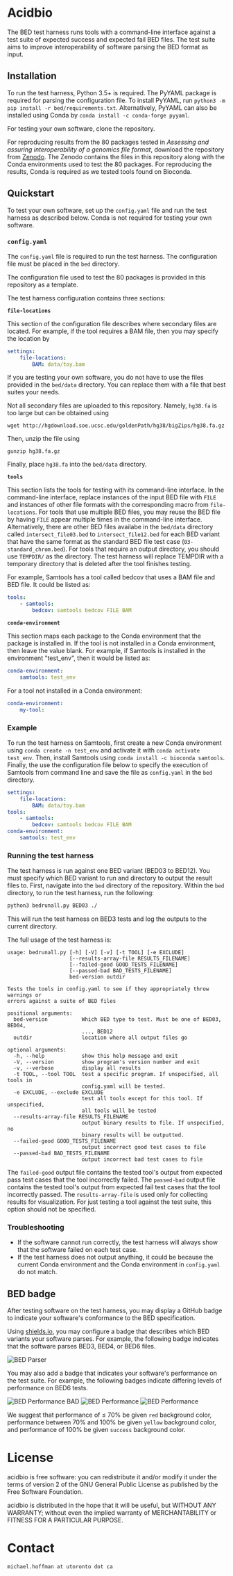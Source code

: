 # Acidbio
The BED test harness runs tools with a command-line interface against a test suite of expected success and expected fail BED files.
The test suite aims to improve interoperability of software parsing the BED format as input.

## Installation

To run the test harness, Python 3.5+ is required. The PyYAML package is required for parsing the configuration file.
To install PyYAML, run `python3 -m pip install -r bed/requirements.txt`. 
Alternatively, PyYAML can also be installed using Conda by `conda install -c conda-forge pyyaml`.

For testing your own software, clone the repository.

For reproducing results from the 80 packages tested in *Assessing and assuring interoperability of a genomics file format*, download the repository from [Zenodo](
https://doi.org/10.5281/zenodo.5784763). The Zenodo contains the files in this repository along with the Conda environments used to test the 80 packages.
For reproducing the results, Conda is required as we tested tools found on Bioconda.

## Quickstart

To test your own software, set up the `config.yaml` file and run the test harness as described below.
Conda is not required for testing your own software.

### `config.yaml`

The `config.yaml` file is required to run the test harness.
The configuration file must be placed in the `bed` directory.

The configuration file used to test the 80 packages is provided in this repository as a template.

The test harness configuration contains three sections:

**`file-locations`**

This section of the configuration file describes where secondary files are located.
For example, if the tool requires a BAM file, then you may specify the location by

```YAML
settings:
    file-locations:
        BAM: data/toy.bam
```

If you are testing your own software, you do not have to use the files provided in the `bed/data` directory.
You can replace them with a file that best suites your needs.

Not all secondary files are uploaded to this repository. Namely, `hg38.fa` is too large but can be obtained using
```
wget http://hgdownload.soe.ucsc.edu/goldenPath/hg38/bigZips/hg38.fa.gz
```
Then, unzip the file using
```
gunzip hg38.fa.gz
```
Finally, place `hg38.fa` into the `bed/data` directory.

**`tools`**

This section lists the tools for testing with its command-line interface.
In the command-line interface, replace instances of the input BED file with `FILE` and instances of other file formats with the corresponding macro from `file-locations`.
For tools that use multiple BED files, you may reuse the BED file by having `FILE` appear multiple times in the command-line interface.
Alternatively, there are other BED files availabe in the `bed/data` directory called `intersect_file03.bed` to `intersect_file12.bed` for each BED variant that have the same format as the standard BED file test case (`03-standard_chrom.bed`).
For tools that require an output directory, you should use `TEMPDIR/` as the directory.
The test harness will replace TEMPDIR with a temporary directory that is deleted after the tool finishes testing.

For example, Samtools has a tool called bedcov that uses a BAM file and BED file. It could be listed as:

```YAML
tools:
    - samtools:
        bedcov: samtools bedcov FILE BAM
```

**`conda-environment`**

This section maps each package to the Conda environment that the package is installed in.
If the tool is not installed in a Conda environment, then leave the value blank.
For example, if Samtools is installed in the environment "test_env", then it would be listed as:
```YAML
conda-environment:
    samtools: test_env
```

For a tool not installed in a Conda environment:
```YAML
conda-environment:
    my-tool: 
```

### Example
To run the test harness on Samtools, first create a new Conda environment using `conda create -n test_env` and activate it with `conda activate test_env`. Then, install Samtools using `conda install -c bioconda samtools`.
Finally, the use the configuration file below to specify the execution of Samtools from command line and save the file as `config.yaml` in the `bed` directory.
```YAML
settings:
    file-locations:
        BAM: data/toy.bam
tools:
    - samtools:
        bedcov: samtools bedcov FILE BAM
conda-environment:
    samtools: test_env
```


### Running the test harness

The test harness is run against one BED variant (BED03 to BED12).
You must specify which BED variant to run and directory to output the result files to.
First, navigate into the `bed` directory of the repository.
Within the `bed` directory, to run the test harness, run the following:

```bash
python3 bedrunall.py BED03 ./
```
This will run the test harness on BED3 tests and log the outputs to the current directory.

The full usage of the test harness is:
```
usage: bedrunall.py [-h] [-V] [-v] [-t TOOL] [-e EXCLUDE]
                    [--results-array-file RESULTS_FILENAME]
                    [--failed-good GOOD_TESTS_FILENAME]
                    [--passed-bad BAD_TESTS_FILENAME]
                    bed-version outdir

Tests the tools in config.yaml to see if they appropriately throw warnings or
errors against a suite of BED files

positional arguments:
  bed-version           Which BED type to test. Must be one of BED03, BED04,
                        ..., BED12
  outdir                location where all output files go

optional arguments:
  -h, --help            show this help message and exit
  -V, --version         show program's version number and exit
  -v, --verbose         display all results
  -t TOOL, --tool TOOL  test a specific program. If unspecified, all tools in
                        config.yaml will be tested.
  -e EXCLUDE, --exclude EXCLUDE
                        test all tools except for this tool. If unspecified,
                        all tools will be tested
  --results-array-file RESULTS_FILENAME
                        output binary results to file. If unspecified, no
                        binary results will be outputted.
  --failed-good GOOD_TESTS_FILENAME
                        output incorrect good test cases to file
  --passed-bad BAD_TESTS_FILENAME
                        output incorrect bad test cases to file
```

The `failed-good` output file contains the tested tool's output from expected pass test cases that the tool incorrectly failed. The `passed-bad` output file contains the tested tool's output from expected fail test cases that the tool incorrectly passed. The `results-array-file` is used only for collecting results for visualization.
For just testing a tool against the test suite, this option should not be specified.


### Troubleshooting

- If the software cannot run correctly, the test harness will always show that the software failed on each test case.
- If the test harness does not output anything, it could be because the current Conda environment and the Conda environment in `config.yaml` do not match.

## BED badge

After testing software on the test harness, you may display a GitHub badge to indicate your software's conformance to the BED specification.

Using [shields.io](shields.io), you may configure a badge that describes which BED variants your software parses.
For example, the following badge indicates that the software parses BED3, BED4, or BED6 files.

![BED Parser](https://img.shields.io/badge/BED%20Parser-BED3%20%7C%20BED4%20%7C%20BED6-informational)

You may also add a badge that indicates your software's performance on the test suite.
For example, the following badges indicate differing levels of performance on BED6 tests.

![BED Performance BAD](https://img.shields.io/badge/BED6-61.5%25-red)
![BED Performance](https://img.shields.io/badge/BED6-80.7%25-yellow)
![BED Performance](https://img.shields.io/badge/BED6-100%25-success)


We suggest that performance of $\leq$ 70% be given `red` background color, performance between 70% and 100% be given `yellow` background color, and performance of 100% be given `success` background color.


# License
acidbio is free software: you can redistribute it and/or modify it under the terms of version 2 of the GNU General Public License as published by the Free Software Foundation.

acidbio is distributed in the hope that it will be useful, but WITHOUT
ANY WARRANTY; without even the implied warranty of MERCHANTABILITY or
FITNESS FOR A PARTICULAR PURPOSE.

# Contact
`michael.hoffman at utoronto dot ca`
